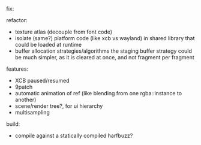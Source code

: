fix:

refactor:
- texture atlas (decouple from font code)
- isolate (same?) platform code (like xcb vs wayland) in shared library that could be loaded at runtime
- buffer allocation strategies/algorithms
    the staging buffer strategy could be much simpler, as it is cleared at once, and not fragment per fragment

features:
- XCB paused/resumed
- 9patch
- automatic animation of ref (like blending from one rgba::instance to another)
- scene/render tree?, for ui hierarchy
- multisampling

build:
- compile against a statically compiled harfbuzz?
